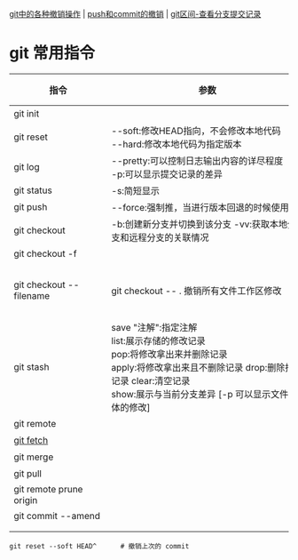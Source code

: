 
[git中的各种撤销操作](https://blog.csdn.net/weixin_39691748/article/details/113451662)
| [push和commit的撤销](https://blog.51cto.com/u_15328720/3384011)
| [git区间-查看分支提交记录](https://blog.csdn.net/weixin_35193131/article/details/113491119)
# git 常用指令
| <div style="width: 120pt">指令</div>                                  | <div style="width: 260pt">参数</div>                                                                                                          | <div style="width: 260pt">描述</div>                                                  | 示例  |
|---------------------------------------------------------------------|---------------------------------------------------------------------------------------------------------------------------------------------|-------------------------------------------------------------------------------------|-----|
| git init                                                            |                                                                                                                                             | 在当前目录新建一个git代码库                                                                     ||
| git reset                                                           | --soft:修改HEAD指向，不会修改本地代码 </br>--hard:修改本地代码为指定版本                                                                                            | 撤销git push操作                                                                        ||
| git log                                                             | --pretty:可以控制日志输出内容的详尽程度 </br>-p:可以显示提交记录的差异                                                                                                | 默认展示所有提交记录，可以选择远程仓库和分支，也可以选择                                                        ||
| git status                                                          | -s:简短显示                                                                                                                                     | 显示工作区和暂存区的差异                                                                        ||
| git push                                                            | --force:强制推，当进行版本回退的时候使用                                                                                                                    | 更新操作                                                                                ||
| git checkout                                                        | -b:创建新分支并切换到该分支  -vv:获取本地分支和远程分支的关联情况                                                                                                       | 切换分支                                                                                ||
| git checkout -f                                                     |                                                                                                                                             | 【放弃工作区和暂存区的所有修改】                                                                    ||
| git checkout --filename                                             | git checkout -- . 撤销所有文件工作区修改                                                                                                               | 【撤销工作区的修改】可以将工作区的代码（N）恢复为之前的版本（N-1），需要指定文件目录。如果后悔可以在IDE中右击选择历史记录升版本到N。只能修改被git追踪的文件 ||
| git stash                                                           | save "注解":指定注解 </br>list:展示存储的修改记录 </br>pop:将修改拿出来并删除记录 </br>apply:将修改拿出来且不删除记录 drop:删除指定记录 clear:清空记录 </br>show:展示与当前分支差异 [-p 可以显示文件具体的修改] | 【工作区修改暂存到堆栈】可以将git以跟踪的工作区中的修改代码暂存到内存中（先进后出），也可以在之后拿出来                               ||
| git remote                                                          |                                                                                                                                             | 查看远程仓库                                                                              ||
| [git fetch](https://blog.csdn.net/qh_java/article/details/77969010) |                                                                                                                                             | 拉取远程代码                                                                              ||
| git merge                                                           |                                                                                                                                             | 合并指定分支到当前分支                                                                         ||
| git pull                                                            |                                                                                                                                             | git pull 相当于 git fetch+git merge                                                    ||
| git remote prune origin                                             |                                                                                                                                             | 在本地删除远程库中已经删除的分支                                                                    ||
| git commit --amend                                                  || 进入最后一次 commit 的详情信息中更改                                                                                                                      ||
|||||
|||||
```shell
git reset --soft HEAD^      # 撤销上次的 commit 
```